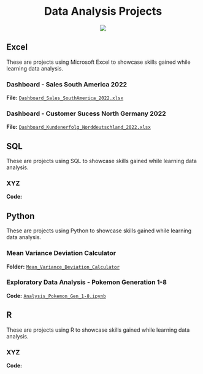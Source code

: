 <h1 align="center"> Data Analysis Projects</h1>

<p align="center">
<img src="https://i.postimg.cc/K8mbkyhz/Logo-Black.png"/>
</p>

## Excel

These are projects using Microsoft Excel to showcase skills gained while learning data analysis.

### Dashboard - Sales South America 2022
**File:** [`Dashboard_Sales_SouthAmerica_2022.xlsx`](https://github.com/blackcrowX/Data_Analysis_Projects/blob/main/Excel/Dashboard_Sales_SouthAmerica_2022.xlsx)

### Dashboard - Customer Sucess North Germany 2022
**File:** [`Dashboard_Kundenerfolg_Norddeutschland_2022.xlsx`](https://github.com/blackcrowX/Data_Analysis_Portfolio/blob/main/Excel/Dashboard_Kundenerfolg_Norddeutschland_2022.xlsx)

## SQL
These are projects using SQL to showcase skills gained while learning data analysis.

### XYZ
**Code:**

## Python
These are projects using Python to showcase skills gained while learning data analysis.

### Mean Variance Deviation Calculator
**Folder:** [`Mean_Variance_Deviation_Calculator`](https://github.com/blackcrowX/Data_Analysis_Portfolio/blob/main/Python/Mean_Variance_Deviation_Calculator/README.md)

### Exploratory Data Analysis - Pokemon Generation 1-8
**Code:** [`Analysis_Pokemon_Gen_1-8.ipynb`](https://github.com/blackcrowX/Data_Analysis_Portfolio/blob/main/Python/Analysis_Pokemon_Gen_1-8.ipynb)

## R
These are projects using R to showcase skills gained while learning data analysis.

### XYZ
**Code:**
